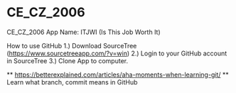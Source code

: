 # CE_CZ_2006

CE_CZ_2006
App Name: ITJWI (Is This Job Worth It)


How to use GitHub
1.) Download SourceTree (https://www.sourcetreeapp.com/?v=win)
2.) Login to your GitHub account in SourceTree
3.) Clone App to computer.

** https://betterexplained.com/articles/aha-moments-when-learning-git/
** Learn what branch, commit means in GitHub


